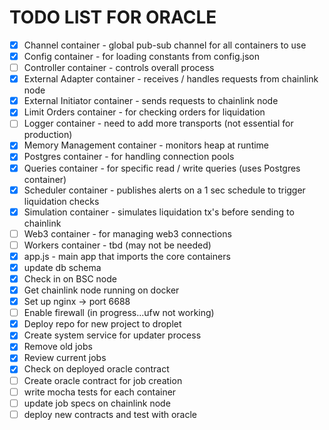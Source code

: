 # TODO LIST FOR ORACLE
- [x] Channel container - global pub-sub channel for all containers to use
- [x] Config container - for loading constants from config.json
- [ ] Controller container - controls overall process
- [x] External Adapter container - receives / handles requests from chainlink node
- [x] External Initiator container - sends requests to chainlink node
- [x] Limit Orders container - for checking orders for liquidation
- [ ] Logger container - need to add more transports (not essential for production)
- [x] Memory Management container - monitors heap at runtime
- [x] Postgres container - for handling connection pools
- [x] Queries container - for specific read / write queries (uses Postgres container)
- [x] Scheduler container - publishes alerts on a 1 sec schedule to trigger liquidation checks
- [x] Simulation container - simulates liquidation tx's before sending to chainlink
- [ ] Web3 container - for managing web3 connections
- [ ] Workers container - tbd (may not be needed)
- [x] app.js - main app that imports the core containers
- [x] update db schema
- [x] Check in on BSC node
- [x] Get chainlink node running on docker
- [x] Set up nginx -> port 6688
- [ ] Enable firewall (in progress...ufw not working)
- [x] Deploy repo for new project to droplet
- [x] Create system service for updater process
- [x] Remove old jobs
- [x] Review current jobs
- [x] Check on deployed oracle contract
- [ ] Create oracle contract for job creation
- [ ] write mocha tests for each container
- [ ] update job specs on chainlink node
- [ ] deploy new contracts and test with oracle